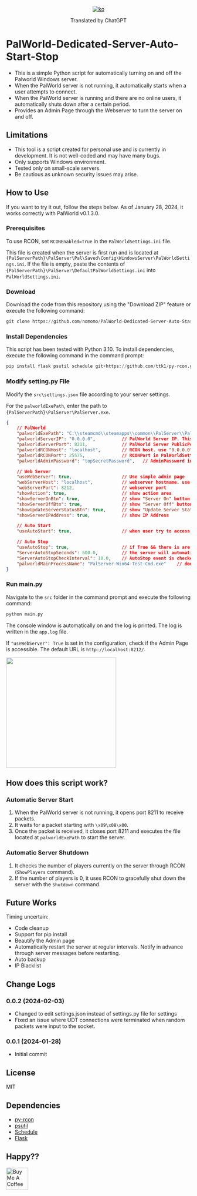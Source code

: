 <div align="center">

[![ko](https://img.shields.io/badge/lang-ko--kr-green.svg)](https://github.com/nomomo/PalWorld-Dedicated-Server-Auto-Start-Stop/blob/main/README.ko.md)

Translated by ChatGPT

</div>

# PalWorld-Dedicated-Server-Auto-Start-Stop

- This is a simple Python script for automatically turning on and off the Palworld Windows server.
- When the PalWorld server is not running, it automatically starts when a user attempts to connect.
- When the PalWorld server is running and there are no online users, it automatically shuts down after a certain period.
- Provides an Admin Page through the Webserver to turn the server on and off.

## Limitations

- This tool is a script created for personal use and is currently in development. It is not well-coded and may have many bugs.
- Only supports Windows environment.
- Tested only on small-scale servers.
- Be cautious as unknown security issues may arise.

## How to Use

If you want to try it out, follow the steps below. As of January 28, 2024, it works correctly with PalWorld v0.1.3.0.

### Prerequisites

To use RCON, set `RCONEnabled=True` in the `PalWorldSettings.ini` file.

This file is created when the server is first run and is located at `{PalServerPath}\PalServer\Pal\Saved\Config\WindowsServer\PalWorldSettings.ini`. If the file is empty, paste the contents of `{PalServerPath}\PalServer\DefaultPalWorldSettings.ini` into `PalWorldSettings.ini`.

### Download

Download the code from this repository using the "Download ZIP" feature or execute the following command:

```Python
git clone https://github.com/nomomo/PalWorld-Dedicated-Server-Auto-Start-Stop.git
```

### Install Dependencies

This script has been tested with Python 3.10. To install dependencies, execute the following command in the command prompt:

```Python
pip install flask psutil schedule git+https://github.com/ttk1/py-rcon.git
```

### Modify setting.py File

Modify the `src\settings.json` file according to your server settings.

For the `palworldExePath`, enter the path to `{PalServerPath}\PalServer\PalServer.exe`.

```json
{
    // PalWorld
    "palworldExePath": "C:\\steamcmd\\steamapps\\common\\PalServer\\PalServer.exe", //PalWorld Server exe file
    "palworldServerIP": "0.0.0.0",          // PalWorld Server IP. This is used for "Auto Start". Use "0.0.0.0" to open to all. use "localhost"
    "palworldServerPort": 8211,             // PalWorld Server PublicPort in PalWorldSettings.ini. This is used for "Auto Start".
    "palworldRCONHost": "localhost",        // RCON host. use "0.0.0.0" to open to all. use "localhost".
    "palworldRCONPort": 25575,              // RCONPort in PalWorldSettings.ini. Default is 25575
    "palworldAdminPassword": "topSecretPassword",   // AdminPassword in PalWorldSettings.ini

    // Web Server
    "useWebServer": true,                   // Use simple admin page
    "webServerHost": "localhost",           // webserver hostname. use "0.0.0.0" to open to all. use "localhost"
    "webServerPort": 8212,                  // webserver port
    "showAction": true,                     // show action area
    "showServerOnBtn": true,                // show "Server On" button
    "showServerOffBtn": true,               // show "Server Off" button
    "showUpdateServerStatusBtn": true,      // show "Update Server Status" button
    "showServerIPAddress": true,            // show IP Address

    // Auto Start
    "useAutoStart": true,                   // when user try to access, start the server automatically

    // Auto Stop
    "useAutoStop": true,                    // if True && there is are no players online, server will automatically stop
    "ServerAutoStopSeconds": 600.0,         // the server will automatically stop after ServerAutoStopSeconds seconds.
    "ServerAutoStopCheckInterval": 10.0,    // AutoStop event is checked every ServerAutoStopCheckInterval seconds.
    "palworldMainProcessName": "PalServer-Win64-Test-Cmd.exe"    // don't change, if there is no problem
}
```

### Run main.py

Navigate to the `src` folder in the command prompt and execute the following command:

```Python
python main.py
```

The console window is automatically on and the log is printed. The log is written in the `app.log` file.

If `"useWebServer": True` is set in the configuration, check if the Admin Page is accessible. The default URL is `http://localhost:8212/`.

<img src="https://github.com/nomomo/PalWorld-Dedicated-Server-Auto-Start-Stop/blob/main/images/AdminPageSample.png?raw=true" width="300px">

## How does this script work?

### Automatic Server Start

1. When the PalWorld server is not running, it opens port 8211 to receive packets.
2. It waits for a packet starting with `\x09\x08\x00`.
3. Once the packet is received, it closes port 8211 and executes the file located at `palworldExePath` to start the server.

### Automatic Server Shutdown

1. It checks the number of players currently on the server through RCON (`ShowPlayers` command).
2. If the number of players is 0, it uses RCON to gracefully shut down the server with the `Shutdown` command.

## Future Works

Timing uncertain:

- Code cleanup
- Support for pip install
- Beautify the Admin page
- Automatically restart the server at regular intervals. Notify in advance through server messages before restarting.
- Auto backup
- IP Blacklist

## Change Logs

### 0.0.2 (2024-02-03)

- Changed to edit settings.json instead of settings.py file for settings
- Fixed an issue where UDT connections were terminated when random packets were input to the socket.

### 0.0.1 (2024-01-28)

- Initial commit

## License

MIT

## Dependencies

- [py-rcon](https://github.com/ttk1/py-rcon)
- [psutil](https://pypi.org/project/psutil/)
- [Schedule](https://pypi.org/project/schedule/)
- [Flask](https://pypi.org/project/Flask/)

## Happy??

<a href="https://www.buymeacoffee.com/nomomo" target="_blank"><img src="https://cdn.buymeacoffee.com/buttons/default-yellow.png" alt="Buy Me A Coffee" height="60"></a>
